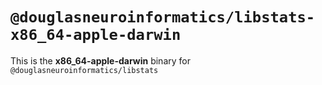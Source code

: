 # `@douglasneuroinformatics/libstats-x86_64-apple-darwin`

This is the **x86_64-apple-darwin** binary for `@douglasneuroinformatics/libstats`
